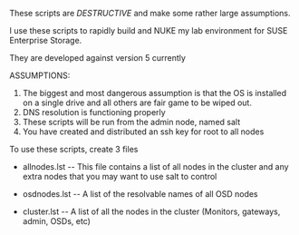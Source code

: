These scripts are *DESTRUCTIVE* and make some rather large assumptions.

I use these scripts to rapidly build and NUKE my lab environment for 
SUSE Enterprise Storage.

They are developed against version 5 currently


ASSUMPTIONS:
1.  The biggest and most dangerous assumption is that the OS is installed on a 
    single drive and all others are fair game to be wiped out.
2.  DNS resolution is functioning properly
3.  These scripts will be run from the admin node, named salt
4.  You have created and distributed an ssh key for root to all nodes


To use these scripts, create 3 files
 - allnodes.lst
    --  This file contains a list of all nodes in the cluster and any extra nodes
        that you may want to use salt to control

 - osdnodes.lst
    --  A list of the resolvable names of all OSD nodes

 - cluster.lst
    -- A list of all the nodes in the cluster (Monitors, gateways, admin, OSDs, etc)


